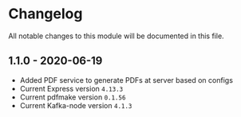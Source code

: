 # Changelog
All notable changes to this module will be documented in this file.

## 1.1.0 - 2020-06-19
- Added PDF service to generate PDFs at server based on configs     
- Current Express version `4.13.3`
- Current pdfmake version `0.1.56`
- Current Kafka-node version `4.1.3`
